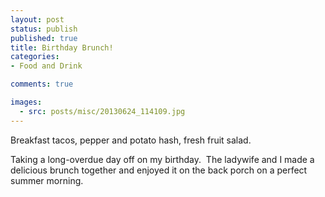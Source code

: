 ```yaml
---
layout: post
status: publish
published: true
title: Birthday Brunch!
categories:
- Food and Drink

comments: true

images:
  - src: posts/misc/20130624_114109.jpg
---
```


<p class="quiet">Breakfast tacos, pepper and potato hash, fresh fruit salad.</p>

Taking a long-overdue day off on my birthday. &nbsp;The ladywife and I made a delicious brunch together and enjoyed it on the back porch on a perfect summer morning.
